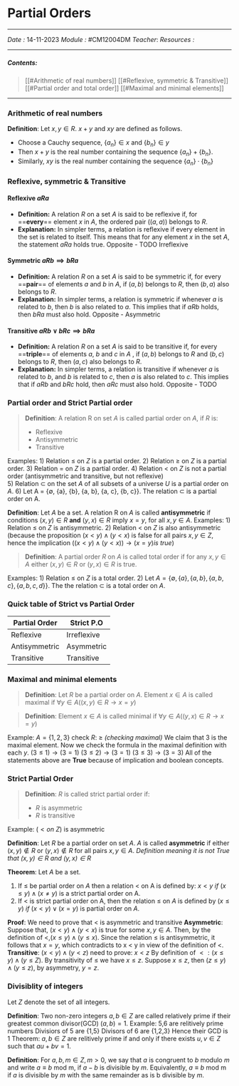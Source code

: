 # Partial Orders
---
*Date :*  14-11-2023 
*Module :* #CM12004DM 
*Teacher*: 
*Resources :*

---
##### Contents: 
> [[#Arithmetic of real numbers]]
> [[#Reflexive, symmetric & Transitive]]
> [[#Partial order and total order]]
> [[#Maximal and minimal elements]]
> 
--- 

### Arithmetic of real numbers
**Definition**: Let $x,y \in R$. $x+y$ and $xy$ are defined as follows. 
- Choose a Cauchy sequence, $\{a_n\}\in x$ and $\{b_n\} \in y$ 
- Then $x+y$ is the real number containing the sequence $\{a_n\}+\{b_n\}$. 
- Similarly, $xy$ is the real number containing the sequence $\{a_n\}\cdot\{b_n\}$


### Reflexive, symmetric & Transitive

#### Reflexive $aRa$  
- **Definition:** A relation $R$ on a set $A$ is said to be reflexive if, for ==**every**== element $x$ in $A$, the ordered pair $((a,a))$ belongs to $R$.
- **Explanation:** In simpler terms, a relation is reflexive if every element in the set is related to itself. This means that for any element $x$ in the set $A$, the statement $aRa$ holds true.
Opposite - TODO Irreflexive 
#### Symmetric $aRb \implies bRa$
-  **Definition:** A relation $R$ on a set $A$ is said to be symmetric if, for every ==**pair**== of elements $a$ and $b$ in $A$, if $(a,b)$ belongs to $R$, then $(b,a)$ also belongs to $R$.
- **Explanation:** In simpler terms, a relation is symmetric if whenever $a$ is related to $b$, then $b$ is also related to $a$. This implies that if $aRb$ holds, then $bRa$ must also hold.
Opposite - Asymmetric
#### Transitive $aRb \vee bRc \implies bRa$
- **Definition:** A relation $R$ on a set $A$ is said to be transitive if, for every ==**triple**== of elements $a$, $b$ and $c$ in $A$ , if $(a,b)$ belongs to $R$ and $(b,c)$ belongs to $R$, then $(a,c)$ also belongs to $R$.
- **Explanation:** In simpler terms, a relation is transitive if whenever $a$ is related to $b$, and $b$ is related to $c$, then $a$ is also related to $c$. This implies that if $aRb$ and $bRc$ hold, then $aRc$ must also hold.
Opposite - TODO

### Partial order and Strict Partial order

>**Definition**: A relation R on set $A$ is called partial order on $A$, if $R$ is:
>	- Reflexive
>	- Antisymmetric
>	- Transitive

Examples:
	1) Relation $≤$ on $Z$ is a partial order. 
	2) Relation $≥$ on $Z$ is a partial order. 
	3) Relation $=$ on $Z$ is a partial order.
	4) Relation $<$ on $Z$ is not a partial order (antisymmetric and transitive, but not reflexive)  
	5) Relation $⊂$ on the set $A$ of all subsets of a universe $U$ is a partial order on $A$. 
	6) Let A = {∅, {a}, {b}, {a, b}, {a, c}, {b, c}}. The relation ⊂ is a partial order on A.

**Definition**: Let $A$ be a set. A relation R on $A$ is called **antisymmetric** if conditions $(x,y) \in R$ **and** $(y,x) \in R$ imply $x=y$, for all $x,y \in A$. 
Examples: 
	1) Relation $≤$ on $Z$ is antisymmetric. 
	2) Relation $<$ on $Z$ is also antisymmetric (because the proposition $(x < y) ∧ (y < x)$ is false for all pairs $x, y ∈ Z$, hence the implication $((x < y) ∧ (y < x)) → (x = y) is \ true)$

> **Definition**: A partial order $R$ on $A$ is called total order if for any $x,y \in A$ either $(x,y) \in R$ or $(y,x) \in R$ is true. 

Examples:
	1) Relation $≤$ on $Z$ is a total order. 
	2) Let $A = \{∅, \{a\}, \{a, b\}, \{a, b, c\}, \{a, b, c, d\}\}$. The the relation $⊂$ is a total order on $A$.

### Quick table of Strict vs Partial Order 

| Partial Order | Strict P.O  |
| ------------- | ----------- |
|   Reflexive   | Irreflexive |
|   Antisymmetric   | Asymmetric  |
|   Transitive  | Transitive  |
### Maximal and minimal elements

>**Definition**: Let $R$ be a partial order on $A$. Element $x \in A$ is called maximal if $\forall y \in A ((x,y)\in R \to x = y)$ 

> **Definition**: Element $x\in A$ is called minimal if $\forall y \in A ((y,x) \in R \to x = y)$ 

Example:
	$A  = \{1,2,3\}$ check $R$: $\ge$ *(checking maximal)*
	We claim that $3$ is the maximal element. 
	Now we check the formula in the maximal definition with each $y$. 
	$(3 \le 1) \to (3=1)$
	$(3 \le 2) \to (3 = 1)$
	$(3 \le 3) \to (3 = 3)$
	All of the statements above are **True** because of implication and boolean concepts. 

### Strict Partial Order
>**Definition**: $R$ is called strict partial order if:
>	- $R$ is asymmetric
>	- $R$ is transitive

Example: $(< on \ Z)$ is asymmetric

**Definition**: Let $R$ be a partial order on set $A$. $A$ is called **asymmetric** if either $(x,y) \notin R$ or $(y,x) \notin R$ for all pairs $x,y \in A$. 
*Definition meaning it is not True that $(x,y) \in R$ and $(y,x) \in R$*

**Theorem**: Let $A$ be a set. 
1. If $\le$ be partial order on $A$ then a relation $<$ on A is defined by: $x<y \ if \ (x \le y) \wedge (x \ne y)$ is a strict partial order on A. 
2. If $<$ is strict partial order on A, then the relation $\le$ on $A$ is defined by $(x \le y) \ if \ (x < y) \vee (x = y)$ is partial order on $A$. 

**Proof**: 
We need to prove that $<$ is asymmetric and transitive
**Asymmetric**: Suppose that, $(x < y) ∧ (y < x)$ is true for some $x, y ∈ A$. Then, by the definition of $<, (x ≤ y) ∧ (y ≤ x)$. Since the relation $≤$ is antisymmetric, it follows that $x = y$, which contradicts to x $<$ y in view of the definition of $<$. 
**Transitive**: $(x < y) \wedge (y < z)$ need to prove: $x < z$
By definition of $<: (x \le y) \wedge (y \le Z)$. By transitivity of $\le$ we have $x \le z$. Suppose $x \le z$, then $(z \le y) \wedge (y \le z )$, by asymmetry, $y = z$. 



### Divisiblity of integers
Let $Z$ denote the set of all integers. 

**Definition**: Two non-zero integers $a,b \in Z$ are called relatively prime if their greatest common divisor(GCD) $(a,b) = 1$. 
Example: 5,6 are relitively prime numbers
	Divisiors of 5 are {1,5}
	Divisors of 6 are {1,2,3}
	Hence their GCD is 1
Theorem: $a,b \in Z$ are relitively prime if and only if there exists $u,v \in Z$ such that $au + bv = 1$. 

**Definition**: For $a, b, m ∈ Z, m > 0$, we say that $a$ is congruent to $b$ modulo $m$ and write $a ≡ b$ mod m, if $a − b$ is divisible by $m$. Equivalently, $a ≡ b$ mod m if $a$ is divisible by $m$ with the same remainder as is b divisible by $m$. 